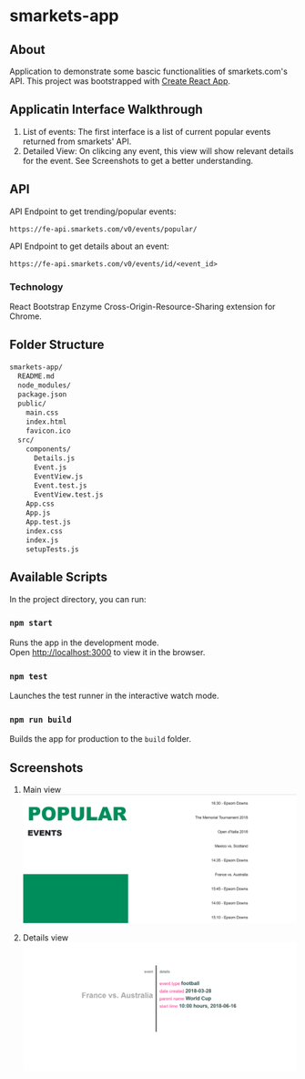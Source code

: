 # smarkets-app
## About
Application to demonstrate some bascic functionalities of smarkets.com's API.
This project was bootstrapped with [Create React App](https://github.com/facebookincubator/create-react-app).

## Applicatin Interface Walkthrough
1. List of events: The first interface is a list of current popular events returned from smarkets' API.
2. Detailed View: On clikcing any event, this view will show relevant details for the event.
See Screenshots to get a better understanding.

## API
API Endpoint to get trending/popular events:
```
https://fe-api.smarkets.com/v0/events/popular/
```
API Endpoint to get details about an event:
```
https://fe-api.smarkets.com/v0/events/id/<event_id>

```
### Technology
React
Bootstrap
Enzyme
Cross-Origin-Resource-Sharing extension for Chrome.

## Folder Structure

```
smarkets-app/
  README.md
  node_modules/
  package.json
  public/
    main.css
    index.html
    favicon.ico
  src/
    components/
      Details.js
      Event.js
      EventView.js
      Event.test.js
      EventView.test.js
    App.css
    App.js
    App.test.js
    index.css
    index.js
    setupTests.js
```
## Available Scripts

In the project directory, you can run:

### `npm start`

Runs the app in the development mode.<br>
Open [http://localhost:3000](http://localhost:3000) to view it in the browser.

### `npm test`

Launches the test runner in the interactive watch mode.<br>

### `npm run build`

Builds the app for production to the `build` folder.<br>

## Screenshots
1. Main view
![Main list](https://raw.githubusercontent.com/anshumanbora/smarkets-app/master/images/screenshot_1.PNG)


2. Details view
![Details](https://raw.githubusercontent.com/anshumanbora/smarkets-app/master/images/screenshot_2.PNG)

